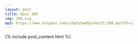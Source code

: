 ```yaml
---
layout: post
title: Opus 308
img: 308.svg
mp3: https://www.dropbox.com/s/0p5zhw85yuhot2l/308.mp3?dl=1
---
```


{% include post_content.html %}

